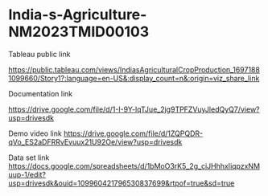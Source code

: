 # India-s-Agriculture-NM2023TMID00103
Tableau public link

https://public.tableau.com/views/IndiasAgriculturalCropProduction_16971881099660/Story1?:language=en-US&:display_count=n&:origin=viz_share_link

Documentation link

https://drive.google.com/file/d/1-I-9Y-lqTJue_2jg9TPFZVuyJledQyQ7/view?usp=drivesdk

Demo video link 
https://drive.google.com/file/d/1ZQPQDR-qVo_ES2aDFRRvEvuux21U92Oe/view?usp=drivesdk

Data set link 
https://docs.google.com/spreadsheets/d/1bMoO3rK5_2g_ciJHhhxIiqpzxNMuup-1/edit?usp=drivesdk&ouid=109960421796530837699&rtpof=true&sd=true
